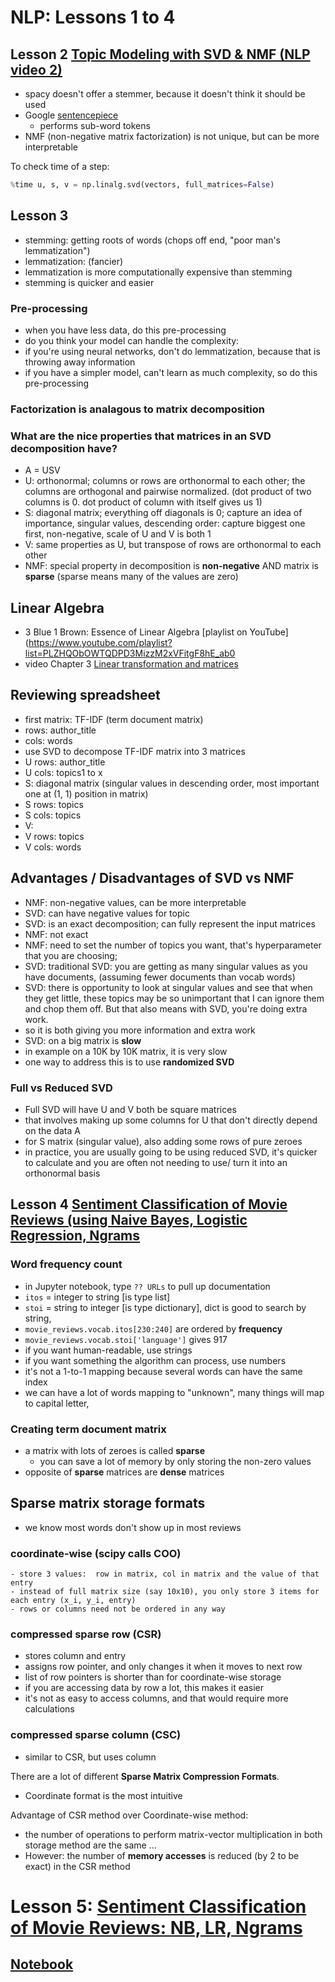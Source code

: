 # NLP:  Lessons 1 to 4

## Lesson 2 [Topic Modeling with SVD & NMF (NLP video 2)](www.youtube.com/watch?v=tG3pUwmGjsc)
* spacy doesn't offer a stemmer, because it doesn't think it should be used
* Google [sentencepiece](https://github.com/google/sentencepiece)
  * performs sub-word tokens
* NMF (non-negative matrix factorization) is not unique, but can be more interpretable

To check time of a step:  
```python
%time u, s, v = np.linalg.svd(vectors, full_matrices=False)
```

## Lesson 3

- stemming:  getting roots of words  (chops off end, "poor man's lemmatization")
- lemmatization:  (fancier)
- lemmatization is more computationally expensive than stemming
- stemming is quicker and easier
 
### Pre-processing
- when you have less data, do this pre-processing
- do you think your model can handle the complexity:  
 - if you're using neural networks, don't do lemmatization, because that is throwing away information
 - if you have a simpler model, can't learn as much complexity, so do this pre-processing

### Factorization is analagous to matrix decomposition

### What are the nice properties that matrices in an SVD decomposition have?
- A = USV
- U:  orthonormal; columns or rows are orthonormal to each other; the columns are orthogonal and pairwise normalized.  (dot product of two columns is 0. dot product of column with itself gives us 1)
- S:  diagonal matrix; everything off diagonals is 0; capture an idea of importance, singular values, descending order: capture biggest one first, non-negative, scale of U and V is both 1
- V:  same properties as U, but transpose of rows are orthonormal to each other
- NMF:  special property in decomposition is **non-negative** AND matrix is **sparse** (sparse means many of the values are zero)

## Linear Algebra
- 3 Blue 1 Brown: Essence of Linear Algebra [playlist on YouTube](https://www.youtube.com/playlist?list=PLZHQObOWTQDPD3MizzM2xVFitgF8hE_ab0
- video Chapter 3 [Linear transformation and matrices](https://youtu.be/kYB8IZa5AuE)

## Reviewing spreadsheet
- first matrix:  TF-IDF (term document matrix)
 - rows:  author_title
 - cols:  words
- use SVD to decompose TF-IDF matrix into 3 matrices
 - U rows:  author_title
 - U cols:  topics1 to x
- S:  diagonal matrix  (singular values in descending order, most important one at (1, 1) position in matrix)
 - S rows:  topics
 - S cols:  topics
- V:  
 - V rows:  topics
 - V cols:  words
 
 ## Advantages / Disadvantages of SVD vs NMF
 - NMF: non-negative values, can be more interpretable
 - SVD: can have negative values for topic
 - SVD: is an exact decomposition; can fully represent the input matrices
 - NMF:  not exact
 - NMF:  need to set the number of topics you want, that's hyperparameter that you are choosing; 
 - SVD:  traditional SVD: you are getting as many singular values as you have documents, (assuming fewer documents than vocab words)
 - SVD:  there is opportunity to look at singular values and see that when they get little, these topics may be so unimportant that I can ignore them and chop them off.  But that also means with SVD, you're doing extra work.  
  - so it is both giving you more information and extra work
 - SVD:  on a big matrix is **slow**
  - in example on a 10K by 10K matrix, it is very slow
  - one way to address this is to use **randomized SVD**

### Full vs Reduced SVD
- Full SVD will have U and V both be square matrices
 - that involves making up some columns for U that don't directly depend on the data A
 - for S matrix (singular value), also adding some rows of pure zeroes
- in practice, you are usually going to be using reduced SVD, it's quicker to calculate and you are often not needing to use/ turn it into an orthonormal basis

## Lesson 4 [Sentiment Classification of Movie Reviews (using Naive Bayes, Logistic Regression, Ngrams](https://youtu.be/hp2ipC5pW4I)

### Word frequency count
- in Jupyter notebook, type `?? URLs` to pull up documentation
- `itos` = integer to string  [is type list]
- `stoi` = string to integer  [is type dictionary], dict is good to search by string, 
- `movie_reviews.vocab.itos[230:240]` are ordered by **frequency**
- `movie_reviews.vocab.stoi['language']` gives 917
- if you want human-readable, use strings
- if you want something the algorithm can process, use numbers
- it's not a 1-to-1 mapping because several words can have the same index
 - we can have a lot of words mapping to "unknown", many things will map to capital letter, 

### Creating term document matrix
- a matrix with lots of zeroes is called **sparse**
    - you can save a lot of memory by only storing the non-zero values
- opposite of **sparse** matrices are **dense** matrices

## Sparse matrix storage formats
- we know most words don't show up in most reviews

### coordinate-wise (scipy calls COO)
    - store 3 values:  row in matrix, col in matrix and the value of that entry
    - instead of full matrix size (say 10x10), you only store 3 items for each entry (x_i, y_i, entry)
    - rows or columns need not be ordered in any way

### compressed sparse row (CSR)
- stores column and entry
- assigns row pointer, and only changes it when it moves to next row
- list of row pointers is shorter than for coordinate-wise storage
- if you are accessing data by row a lot, this makes it easier
- it's not as easy to access columns, and that would require more calculations

### compressed sparse column (CSC)
- similar to CSR, but uses column

There are a lot of different **Sparse Matrix Compression Formats**.  
- Coordinate format is the most intuitive

Advantage of CSR method over Coordinate-wise method:  
- the number of operations to perform matrix-vector multiplication in both storage method are the same ...
- However: the number of **memory accesses** is reduced (by 2 to be exact) in the CSR method


# Lesson 5:  [Sentiment Classification of Movie Reviews: NB, LR, Ngrams](https://youtu.be/dt7sArnLo1g)
[Notebook](https://github.com/fastai/course-nlp/blob/master/3-logreg-nb-imdb.ipynb)  
- 
